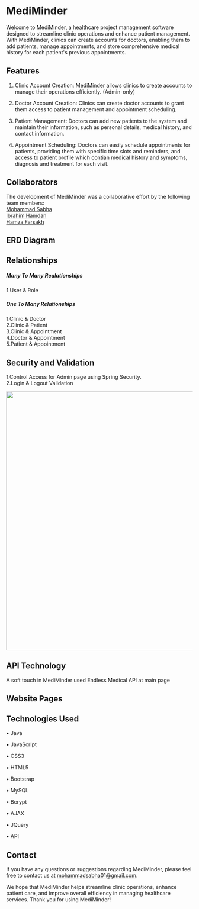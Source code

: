 # MediMinder
Welcome to MediMinder, a healthcare project management software designed to streamline clinic operations and enhance patient management. With MediMinder, clinics can create accounts for doctors, enabling them to add patients, manage appointments, and store comprehensive medical history for each patient's previous appointments.


## Features
1. Clinic Account Creation: MediMinder allows clinics to create accounts to manage their operations efficiently. (Admin-only)

2. Doctor Account Creation: Clinics can create doctor accounts to grant them access to patient management and appointment scheduling.

3. Patient Management: Doctors can add new patients to the system and maintain their information, such as personal details, medical history, and contact information.

4. Appointment Scheduling: Doctors can easily schedule appointments for patients, providing them with specific time slots and reminders, and access to patient profile which contian medical history and symptoms, diagnosis and treatment for each visit.


## Collaborators
The development of MediMinder was a collaborative effort by the following team members:</br>
[Mohammad Sabha](https://github.com/mohammadsabha) </br>
[Ibrahim Hamdan](https://github.com/HamdanIbra) </br>
[Hamza Farsakh](https://github.com/hamzafarsakh)

## ERD Diagram


## Relationships
##### Many To Many Realationships
1.User & Role
##### One To Many Relationships
1.Clinic & Doctor </br>
2.Clinic & Patient </br>
3.Clinic & Appointment </br>
4.Doctor & Appointment </br>
5.Patient & Appointment 

## Security and Validation
1.Control Access for Admin page using Spring Security. </br>
2.Login & Logout Validation </br>
<div>
<img src="https://github.com/mohammadsabha/MediMinder-java-project/assets/124319017/a66ec3b7-8289-4ccc-ad4a-d1fe69b005ba" width="700" >
</div>

## API Technology 
A soft touch in MediMinder used Endless Medical API at main page 

## Website Pages


## Technologies Used
• Java

• JavaScript

• CSS3

• HTML5

• Bootstrap

• MySQL

• Bcrypt

• AJAX

• JQuery

• API

## Contact
If you have any questions or suggestions regarding MediMinder, please feel free to contact us at mohammadsabha01@gmail.com.

We hope that MediMinder helps streamline clinic operations, enhance patient care, and improve overall efficiency in managing healthcare services. Thank you for using MediMinder!



















